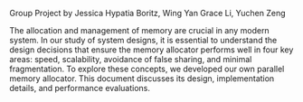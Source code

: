 Group Project by Jessica Hypatia Boritz, Wing Yan Grace Li, Yuchen Zeng

The allocation and management of memory are crucial in any modern system. In our study of system designs, it is essential to understand the design decisions that ensure the memory allocator performs well in four key areas: speed, scalability, avoidance of false sharing, and minimal fragmentation. To explore these concepts, we developed our own parallel memory allocator. This document discusses its design, implementation details, and performance evaluations.
